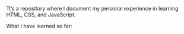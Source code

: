 Tt’s a repository where I document my personal experience in learning HTML, CSS, and JavaScript.

What I have learned so far:
